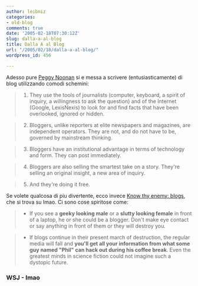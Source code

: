 ```yaml
---
author: leibniz
categories:
- old-blog
comments: true
date: '2005-02-18T07:30:12Z'
slug: dalla-a-al-blog
title: Dalla A al Blog
url: "/2005/02/18/dalla-a-al-blog/"
wordpress_id: 456

---
```

Adesso pure [Peggy Noonan](http://www.opinionjournal.com/columnists/pnoonan/?id=110006302) si e messa a scrivere (entusiasticamente) di blog utilizzando comodi schemini:




> 

> 
> 1. They use the tools of journalists (computer, keyboard, a spirit
of inquiry, a willingness to ask the question) and of the Internet
(Google, LexisNexis) to look for and find facts that have been
overlooked, ignored or hidden. 
> 
> 

> 
> 2. Bloggers, unlike reporters at elite newspapers and magazines, are
independent operators. They are not, and do not have to be, governed by
mainstream thinking. 
> 
> 

> 
> 3. Bloggers have an institutional advantage in terms of technology and form. They can post immediately.  
> 
> 

> 
> 4. Bloggers are also selling the smartest take on a story. They're selling an original insight, a new area of inquiry.  
> 
> 

> 
> 5. And they're doing it free.  




Se volete qualcosa di piu divertente, ecco invece [Know thy enemy: blogs](http://www.imao.us/archives/002701.html), che si trova su Imao. Ci sono cose spiritose come:




> 

> 
> * If you see a **geeky looking male** or a **slutty looking female**
in front of a laptop, he or she could be a blogger. Don't make eye
contact or say anything in front of them or they will destroy you. 
> 
> 

> 
> * If blogs continue in their present march of destruction, the regular media will fall and **you'll get all your information from what some guy named "Phil" can hack out during his coffee break**. Even the greatest minds in science fiction could not imagine such a dystopic future.  




### WSJ - Imao
